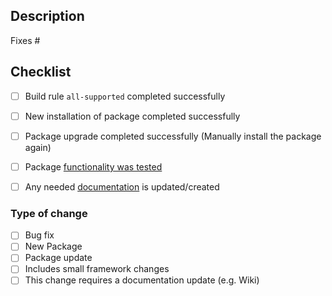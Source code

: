## Description

<!--Please include a summary of the change and which issue is fixed. Please also include relevant motivation and context.-->

Fixes # <!--Optionally, add links to existing issues or other PR's-->

## Checklist

- [ ] Build rule `all-supported` completed successfully
- [ ] New installation of package completed successfully
- [ ] Package upgrade completed successfully (Manually install the package again)
- [ ] Package [functionality was tested](https://github.com/SynoCommunity/spksrc/wiki/Package-Update-Policy#tests-checks)
- [ ] Any needed [documentation](https://github.com/SynoCommunity/spksrc/wiki/Create-documentation) is updated/created


### Type of change

<!--Please use any relevant tags.-->
- [ ] Bug fix
- [ ] New Package
- [ ] Package update
- [ ] Includes small framework changes
- [ ] This change requires a documentation update (e.g. Wiki)
